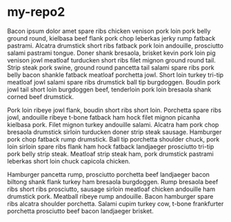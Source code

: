 # my-repo2

Bacon ipsum dolor amet spare ribs chicken venison pork loin pork belly ground round, kielbasa beef flank pork chop leberkas jerky rump fatback pastrami. Alcatra drumstick short ribs fatback pork loin andouille, prosciutto salami pastrami tongue. Doner shank bresaola, brisket kevin pork loin pig venison jowl meatloaf turducken short ribs filet mignon ground round tail. Strip steak pork swine, ground round pancetta tail salami spare ribs pork belly bacon shankle fatback meatloaf porchetta jowl. Short loin turkey tri-tip meatloaf jowl salami spare ribs drumstick ball tip burgdoggen. Boudin pork jowl tail short loin burgdoggen beef, tenderloin pork loin bresaola shank corned beef drumstick.

Pork loin ribeye jowl flank, boudin short ribs short loin. Porchetta spare ribs jowl, andouille ribeye t-bone fatback ham hock filet mignon picanha kielbasa pork. Filet mignon turkey andouille salami. Alcatra ham pork chop bresaola drumstick sirloin turducken doner strip steak sausage. Hamburger pork chop fatback rump drumstick. Ball tip porchetta shoulder chuck, pork loin sirloin spare ribs flank ham hock fatback landjaeger prosciutto tri-tip pork belly strip steak. Meatloaf strip steak ham, pork drumstick pastrami leberkas short loin chuck capicola chicken.

Hamburger pancetta rump, prosciutto porchetta beef landjaeger bacon biltong shank flank turkey ham bresaola burgdoggen. Rump bresaola beef ribs short ribs prosciutto, sausage sirloin meatloaf chicken andouille ham drumstick pork. Meatball ribeye rump andouille. Bacon hamburger spare ribs alcatra shoulder porchetta. Salami cupim turkey cow, t-bone frankfurter porchetta prosciutto beef bacon landjaeger brisket.
